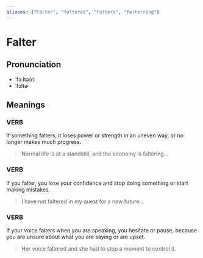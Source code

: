 ```yaml
---
aliases: ["Falter", "faltered", "falters", "falterring"]
---
```


# Falter

## Pronunciation

- ˈfɔ:ltə(r)
- ˈfɔltɚ

## Meanings

### VERB

If something falters, it loses power or strength in an uneven way, or no longer makes much progress.  

> Normal life is at a standstill, and the economy is faltering...

### VERB

If you falter, you lose your confidence and stop doing something or start making mistakes.  

> I have not faltered in my quest for a new future...

### VERB

If your voice falters when you are speaking, you hesitate or pause, because you are unsure about what you are saying or are upset.  

> Her voice faltered and she had to stop a moment to control it.



## 


